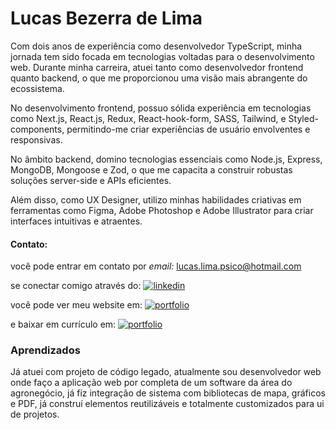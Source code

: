 # Lucas Bezerra de Lima

Com dois anos de experiência como desenvolvedor TypeScript, minha jornada tem sido focada em tecnologias voltadas para o desenvolvimento web. Durante minha carreira, atuei tanto como desenvolvedor frontend quanto backend, o que me proporcionou uma visão mais abrangente do ecossistema.

No desenvolvimento frontend, possuo sólida experiência em tecnologias como Next.js, React.js, Redux, React-hook-form, SASS, Tailwind, e Styled-components, permitindo-me criar experiências de usuário envolventes e responsivas.

No âmbito backend, domino tecnologias essenciais como Node.js, Express, MongoDB, Mongoose e Zod, o que me capacita a construir robustas soluções server-side e APIs eficientes.

Além disso, como UX Designer, utilizo minhas habilidades criativas em ferramentas como Figma, Adobe Photoshop e Adobe Illustrator para criar interfaces intuitivas e atraentes.

#### Contato: 
você pode entrar em contato por
*email:* lucas.lima.psico@hotmail.com

se conectar comigo através do:
[![linkedin](https://img.shields.io/badge/linkedin-000?style=for-the-badge&logo=linkedin&logoColor=white)](https://www.linkedin.com/in/bezlima/)

você pode ver meu website em:
[![portfolio](https://img.shields.io/badge/my_portfolio-000?style=for-the-badge&logo=ko-fi&logoColor=white)](https://bezlima-portfolio.vercel.app/)

e baixar em currículo em:
[![portfolio](https://img.shields.io/badge/curriculum_vitae-000?style=for-the-badge&logo=readdotcv&logoColor=white)]([https://drive.google.com/file/d/1BZyRNnK0dQnxHLE4E_SK0fwMM9hHc3VC/view?usp=drive_link](https://bezlima-portfolio.vercel.app/cv/CV-LucasLima.pdf))

### Aprendizados

Já atuei com projeto de código legado, atualmente sou desenvolvedor web onde faço a aplicação web por completa de um software da área do agronegócio, já fiz integração de sistema com bibliotecas de mapa, gráficos e PDF, já construí elementos reutilizáveis e totalmente customizados para ui de projetos.
